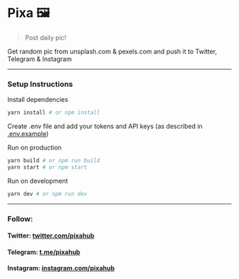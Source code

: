 # Pixa :framed_picture:

> Post daily pic!

Get random pic from unsplash.com & pexels.com and push it to Twitter, Telegram & Instagram

---

### Setup Instructions

Install dependencies
```bash
yarn install # or npm install
```

Create .env file and add your tokens and API keys (as described in [.env.example](https://github.com/osamaify/pixabot/blob/main/.env.example))

Run on production
```bash
yarn build # or npm run build
yarn start # or npm start
```

Run on development
```bash
yarn dev # or npm run dev
```

---

### Follow:

#### Twitter: [twitter.com/pixahub](https://twitter.com/pixahub)

#### Telegram: [t.me/pixahub](https://t.me/pixahub)

#### Instagram: [instagram.com/pixahub](https://www.instagram.com/pixahub)
